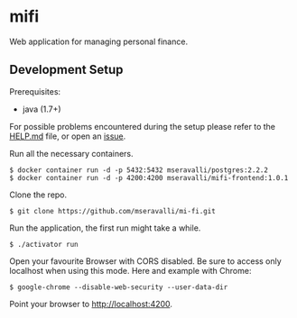 # mifi
Web application for managing personal finance.

## Development Setup
Prerequisites:
 * java (1.7+)

For possible problems encountered during the setup please refer to the [HELP.md](https://github.com/mseravalli/mi-fi/blob/master/HELP.md) file, or open an [issue](https://github.com/mseravalli/mi-fi/issues).

Run all the necessary containers.
```
$ docker container run -d -p 5432:5432 mseravalli/postgres:2.2.2
$ docker container run -d -p 4200:4200 mseravalli/mifi-frontend:1.0.1
```

Clone the repo.
```
$ git clone https://github.com/mseravalli/mi-fi.git
```

Run the application, the first run might take a while.
```
$ ./activator run
```

Open your favourite Browser with CORS disabled. Be sure to access only localhost when using this mode.
Here and example with Chrome:
```
$ google-chrome --disable-web-security --user-data-dir 
```

Point your browser to [http://localhost:4200](http://localhost:4200).
